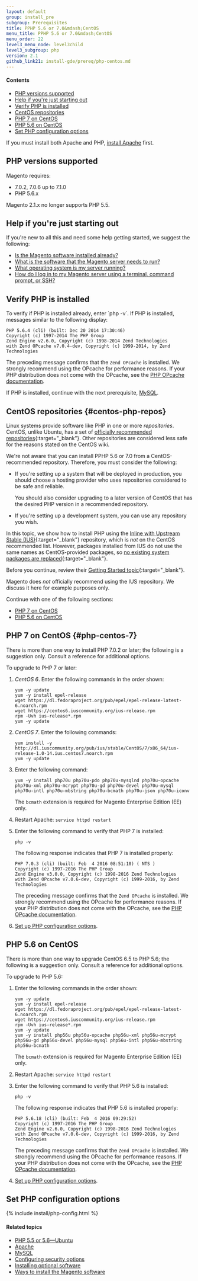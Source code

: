 ```yaml
---
layout: default
group: install_pre
subgroup: Prerequisites
title: PPHP 5.6 or 7.0&mdash;CentOS
menu_title: PPHP 5.6 or 7.0&mdash;CentOS
menu_order: 22
level3_menu_node: level3child
level3_subgroup: php
version: 2.1
github_link21: install-gde/prereq/php-centos.md
---
```


#### Contents

*	<a href="#php-support">PHP versions supported</a>
*	<a href="#php-centos-help-beginner">Help if you're just starting out</a>
*	<a href="#centos-verify-php">Verify PHP is installed</a>
*	[CentOS repositories](#centos-php-repos)
*	[PHP 7 on CentOS](#php-centos-7)
*	<a href="#instgde-prereq-php56-install-centos">PHP 5.6 on CentOS</a>
*	<a href="#instgde-prereq-timezone">Set PHP configuration options</a>

<div class="bs-callout bs-callout-info" id="info">
<span class="glyphicon-class">
  <p>If you must install both Apache and PHP, <a href="{{page.baseurl}}install-gde/prereq/apache.html">install Apache</a> first.</p></span>
</div>

<h2 id="php-support">PHP versions supported</h2>

Magento requires:

*	7.0.2, 7.0.6 up to 7.1.0
*	PHP 5.6.x

<div class="bs-callout bs-callout-info" id="info">
	<p>Magento 2.1.x no longer supports PHP 5.5.</p>
</div>

<h2 id="php-centos-help-beginner">Help if you're just starting out</h2>
If you're new to all this and need some help getting started, we suggest the following:

*	<a href="{{page.baseurl}}install-gde/basics/basics_magento-installed.html">Is the Magento software installed already?</a>
*	<a href="{{page.baseurl}}install-gde/basics/basics_software.html">What is the software that the Magento server needs to run?</a>
*	<a href="{{page.baseurl}}install-gde/basics/basics_os-version.html">What operating system is my server running?</a>
*	<a href="{{page.baseurl}}install-gde/basics/basics_login.html">How do I log in to my Magento server using a terminal, command prompt, or SSH?</a>

<h2 id="centos-verify-php">Verify PHP is installed</h2>
To verify if PHP is installed already, enter `php -v`. If PHP is installed, messages similar to the following display:

	PHP 5.6.4 (cli) (built: Dec 20 2014 17:30:46)
	Copyright (c) 1997-2014 The PHP Group
	Zend Engine v2.6.0, Copyright (c) 1998-2014 Zend Technologies
    with Zend OPcache v7.0.4-dev, Copyright (c) 1999-2014, by Zend Technologies

<div class="bs-callout bs-callout-info" id="info">
<span class="glyphicon-class">
  <p>The preceding message confirms that the <code>Zend OPcache</code> is installed. We strongly recommend using the OPcache for performance reasons. If your PHP distribution does not come with the OPcache, see the <a href="http://php.net/manual/en/opcache.setup.php" target="_blank">PHP OPcache documentation</a>.</p></span>
</div>

If PHP is installed, continue with the next prerequisite, <a href="{{page.baseurl}}install-gde/prereq/mysql.html">MySQL</a>.

## CentOS repositories {#centos-php-repos}
Linux systems provide software like PHP in one or more *repositories*. CentOS, unlike Ubuntu, has a set of [officially recommended repositories](https://wiki.centos.org/AdditionalResources/Repositories){:target="_blank"}. Other repositories are considered less safe for the reasons stated on the CentOS wiki.

We're not aware that you can install PPHP 5.6 or 7.0 from a CentOS-recommended repository. Therefore, you must consider the following:

*	If you're setting up a system that will be deployed in production, you should choose a hosting provider who uses repositories considered to be safe and reliable. 

	You should also consider upgrading to a later version of CentOS that has the desired PHP version in a recommended repository.
*	If you're setting up a development system, you can use any repository you wish.

In this topic, we show how to install PHP using the [Inline with Upstream Stable (IUS)](https://ius.io/GettingStarted){:target="_blank"} repository, which is *not* on the CentOS recommended list. However, packages installed from IUS do not use the same names as CentOS-provided packages, so [no existing system packages are replaced](https://ius.io/Philosophy){:target="_blank"}.

Before you continue, review their [Getting Started topic](https://ius.io/GettingStarted){:target="_blank"}.

<div class="bs-callout bs-callout-warning">
    <p>Magento does <em>not</em> officially recommend using the IUS repository. We discuss it here for example purposes only.</p>
</div>

Continue with one of the following sections:

*	[PHP 7 on CentOS](#php-centos-7)
*	<a href="#instgde-prereq-php56-install-centos">PHP 5.6 on CentOS</a>

## PHP 7 on CentOS {#php-centos-7}
There is more than one way to install PHP 7.0.2 or later; the following is a suggestion only. Consult a reference for additional options.

To upgrade to PHP 7 or later:

1.	*CentOS 6*. Enter the following commands in the order shown:

		yum -y update
		yum -y install epel-release
		wget https://dl.fedoraproject.org/pub/epel/epel-release-latest-6.noarch.rpm
		wget https://centos6.iuscommunity.org/ius-release.rpm
		rpm -Uvh ius-release*.rpm
		yum -y update
2.	*CentOS 7*. Enter the following commands:

		yum install -y http://dl.iuscommunity.org/pub/ius/stable/CentOS/7/x86_64/ius-release-1.0-14.ius.centos7.noarch.rpm
		yum -y update
3.	Enter the following command:

		yum -y install php70u php70u-pdo php70u-mysqlnd php70u-opcache php70u-xml php70u-mcrypt php70u-gd php70u-devel php70u-mysql php70u-intl php70u-mbstring php70u-bcmath php70u-json php70u-iconv

	<div class="bs-callout bs-callout-info" id="info">
  		<p>The <code>bcmath</code> extension is required for Magento Enterprise Edition (EE) only.</p>
	</div>

2.	Restart Apache: `service httpd restart`

2.	Enter the following command to verify that PHP 7 is installed:

		php -v

	The following response indicates that PHP 7 is installed properly:

		PHP 7.0.3 (cli) (built: Feb  4 2016 08:51:10) ( NTS )
		Copyright (c) 1997-2016 The PHP Group
		Zend Engine v3.0.0, Copyright (c) 1998-2016 Zend Technologies
    	with Zend OPcache v7.0.6-dev, Copyright (c) 1999-2016, by Zend Technologies

	<div class="bs-callout bs-callout-info" id="info">
	<span class="glyphicon-class">
 	 <p>The preceding message confirms that the <code>Zend OPcache</code> is installed. We strongly recommend using the OPcache for performance reasons. If your PHP distribution does not come with the OPcache, see the <a href="http://php.net/manual/en/opcache.setup.php" target="_blank">PHP OPcache documentation</a>.</p></span>
	</div>
3.	<a href="#instgde-prereq-timezone">Set up PHP configuration options</a>.

<h2 id="instgde-prereq-php56-install-centos">PHP 5.6 on CentOS</h2>
There is more than one way to upgrade CentOS 6.5 to PHP 5.6; the following is a suggestion only. Consult a reference for additional options.

To upgrade to PHP 5.6:

1.	Enter the following commands in the order shown:

		yum -y update
		yum -y install epel-release
		wget https://dl.fedoraproject.org/pub/epel/epel-release-latest-6.noarch.rpm
		wget https://centos6.iuscommunity.org/ius-release.rpm
		rpm -Uvh ius-release*.rpm
		yum -y update
		yum -y install php56u php56u-opcache php56u-xml php56u-mcrypt php56u-gd php56u-devel php56u-mysql php56u-intl php56u-mbstring php56u-bcmath


	<div class="bs-callout bs-callout-info" id="info">
  		<p>The <code>bcmath</code> extension is required for Magento Enterprise Edition (EE) only.</p>
	</div>

2.	Restart Apache: `service httpd restart`

2.	Enter the following command to verify that PHP 5.6 is installed:

		php -v

	The following response indicates that PHP 5.6 is installed properly:

		PHP 5.6.18 (cli) (built: Feb  4 2016 09:29:52)
		Copyright (c) 1997-2016 The PHP Group
		Zend Engine v2.6.0, Copyright (c) 1998-2016 Zend Technologies
    	with Zend OPcache v7.0.6-dev, Copyright (c) 1999-2016, by Zend Technologies

	<div class="bs-callout bs-callout-info" id="info">
	<span class="glyphicon-class">
 	 <p>The preceding message confirms that the <code>Zend OPcache</code> is installed. We strongly recommend using the OPcache for performance reasons. If your PHP distribution does not come with the OPcache, see the <a href="http://php.net/manual/en/opcache.setup.php" target="_blank">PHP OPcache documentation</a>.</p></span>
	</div>
3.	<a href="#instgde-prereq-timezone">Set up PHP configuration options</a>.


<h2 id="instgde-prereq-timezone">Set PHP configuration options</h2>
{% include install/php-config.html %}


#### Related topics

*	<a href="{{page.baseurl}}install-gde/prereq/php-ubuntu.html">PHP 5.5 or 5.6&mdash;Ubuntu</a>
*	<a href="{{page.baseurl}}install-gde/prereq/apache.html">Apache</a>
*	<a href="{{page.baseurl}}install-gde/prereq/mysql.html">MySQL</a>
*	<a href="{{page.baseurl}}install-gde/prereq/security.html">Configuring security options</a>
*	<a href="{{page.baseurl}}install-gde/prereq/optional.html">Installing optional software</a>
*	<a href="{{page.baseurl}}install-gde/install/pre-install.html">Ways to install the Magento software</a>
